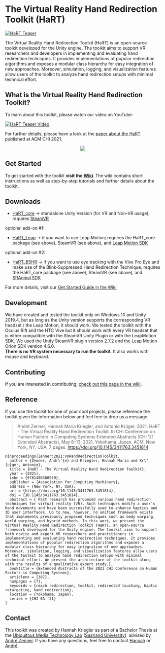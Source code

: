 # The Virtual Reality Hand Redirection Toolkit (HaRT)

[![HaRT Teaser](../../wiki/uploads/HaRT_teaser.png)](../../wiki)
  
The Virtual Reality Hand Redirection Toolkit (HaRT) is an open-source toolkit developed for the Unity engine. The toolkit aims
to support VR researchers and developers in implementing and evaluating hand redirection techniques. It provides implementations of popular redirection algorithms and exposes a modular class hierarchy for easy integration of new approaches. Moreover, simulation, logging, and visualization features allow users of the toolkit to analyze hand redirection setups with minimal technical effort.

## What is the Virtual Reality Hand Redirection Toolkit?

To learn about this toolkit, please watch our video on YouTube:


[![HaRT Teaser Video](../../wiki/uploads/ReadmeTeaserImg.png)](https://youtu.be/4Gz2Sh8eduk)


For further details, please have a look at the [paper about the HaRT](https://doi.org/10.1145/3411763.3451814) published at ACM CHI 2021.

<p align="center">
  <a href="https://doi.org/10.1145/3411763.3451814">
  <img src="../../wiki/uploads/paperTeaser.png">
  </a>
</p>

## Get Started
To get started with the toolkit **visit the [Wiki](../../wiki)**. The wiki contains short instructions as well as step-by-step tutorials and further details about the toolkit.

## Downloads
- [HaRT_core](Packages/HaRT_core.unitypackage) -> standalone Unity Version (for VR and Non-VR usage); requires [SteamVR](https://assetstore.unity.com/packages/tools/integration/steamvr-plugin-32647)

optional add-on #1:
- [HaRT_Leap](Packages/HaRT_Leap.unitypackage) -> if you want to use Leap Motion; requires the HaRT_core package (see above), SteamVR (see above), and [Leap Motion SDK](https://developer.leapmotion.com/unity)

optional add-on #2:
- [HaRT_BSHR](Packages/HaRT_BSHR.unitypackage) -> if you want to use eye tracking with the Vive Pro Eye and make use of the Blink-Suppressed Hand Redirection Technique; requires the HaRT_core package (see above), SteamVR (see above), and [SRAnipal SDK](https://developer.vive.com/resources/vive-sense/sdk/vive-eye-and-facial-tracking-sdk/)

For more details, visit our [Get Started Guide in the Wiki](../../wiki/Get-Started)

## Development
We have created and tested the toolkit only on Windows 10 and Unity 2019.4, but as long as the Unity version supports the corresponding VR headset / the Leap Motion, it should work. We tested the toolkit with the Oculus Rift and the HTC Vive but it should work with every VR headset that is either compatible with the SteamVR Unity Plugin or with the LeapMotion SDK. We used the Unity SteamVR plugin version 2.7.2 and the Leap Motion Orion SDK version 4.6.0. <br>
**There is no VR system necessary to run the toolkit**. It also works with mouse and keyboard.

## Contributing
If you are interested in contributing, [check out this page in the wiki](../../wiki/Contributing).

## Reference

If you use the toolkit for one of your cool projects, please reference the toolkit given the information below and feel free to drop us a message:

> André Zenner, Hannah Maria Kriegler, and Antonio Krüger. 2021. HaRT - The Virtual Reality Hand Redirection Toolkit.
> In CHI Conference on Human Factors in Computing Systems Extended Abstracts (CHI ’21 Extended Abstracts), May 8–13, 2021, Yokohama, Japan. 
> ACM, New York, NY, USA, 7 pages. https://doi.org/10.1145/3411763.3451814

``` 
@inproceedings{Zenner:2021:VRHandRedirectionToolkit,
  author = {Zenner, Andr\'{e} and Kriegler, Hannah Maria and Kr\"{u}ger, Antonio},
  title = {HaRT - The Virtual Reality Hand Redirection Toolkit},
  year = {2021},
  isbn = {9781450380959},
  publisher = {Association for Computing Machinery},
  address = {New York, NY, USA},
  url = {https://doi.org/10.1145/3411763.3451814},
  doi = {10.1145/3411763.3451814},
  abstract = { Past research has proposed various hand redirection techniques for virtual reality (VR). Such techniques modify a user’s hand movements and have been successfully used to enhance haptics and 3D user interfaces. Up to now, however, no unified framework exists that implements previously proposed techniques such as body warping, world warping, and hybrid methods. In this work, we present the Virtual Reality Hand Redirection Toolkit (HaRT), an open-source framework developed for the Unity engine. The toolkit aims to support both novice and expert VR researchers and practitioners in implementing and evaluating hand redirection techniques. It provides implementations of popular redirection algorithms and exposes a modular class hierarchy for easy integration of new approaches. Moreover, simulation, logging, and visualization features allow users of the toolkit to analyze hand redirection setups with minimal technical effort. We present the architecture of the toolkit along with the results of a qualitative expert study.},
  booktitle = {Extended Abstracts of the 2021 CHI Conference on Human Factors in Computing Systems},
  articleno = {387},
  numpages = {7},
  keywords = {reach redirection, toolkit, redirected touching, haptic retargeting, hand redirection},
  location = {Yokohama, Japan},
  series = {CHI EA '21}
}
```

## Contact

This toolkit was created by Hannah Kriegler as part of a Bachelor Thesis at the [Ubiquitous Media Technology Lab](https://umtl.cs.uni-saarland.de/) ([Saarland University](https://www.uni-saarland.de/start.html)), advised by [André Zenner](https://umtl.cs.uni-saarland.de/people/andre-zenner.html).
If you have any questions, feel free to contact [Hannah](mailto:hannah.kriegler@dfki.de) or [André](mailto:andre.zenner@dfki.de).
